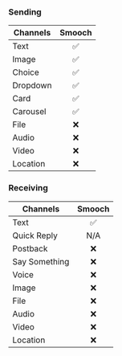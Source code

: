 ### Sending

| Channels | Smooch |
| -------- | :----: |
| Text     |   ✅   |
| Image    |   ✅   |
| Choice   |   ✅   |
| Dropdown |   ✅   |
| Card     |   ✅   |
| Carousel |   ✅   |
| File     |   ❌   |
| Audio    |   ❌   |
| Video    |   ❌   |
| Location |   ❌   |

### Receiving

| Channels      | Smooch |
| ------------- | :----: |
| Text          |   ✅   |
| Quick Reply   |  N/A   |
| Postback      |   ❌   |
| Say Something |   ❌   |
| Voice         |   ❌   |
| Image         |   ❌   |
| File          |   ❌   |
| Audio         |   ❌   |
| Video         |   ❌   |
| Location      |   ❌   |
